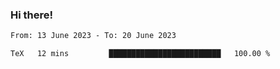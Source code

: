 ### Hi there!

<!--START_SECTION:waka-->

```txt
From: 13 June 2023 - To: 20 June 2023

TeX   12 mins         █████████████████████████   100.00 %
```

<!--END_SECTION:waka-->
